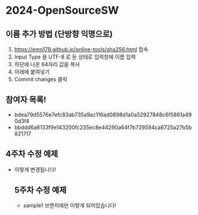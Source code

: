 # 2024-OpenSourceSW

## 이름 추가 방법 (단방향 익명으로) 
1. https://emn178.github.io/online-tools/sha256.html 접속
2. Input Type 을 UTF-8 로 둔 상태로 입력창에 이름 입력
3. 하단에 나온 64자리 값을 복사
4. 아래에 붙여넣기
5. Commit changes 클릭

## 참여자 목록!
- bdea79d5576e7efc83ab735a9ac116ad0898d1a0a52927848c6f5861a490d3f4
- bbddd6a6133f9e143200fc235ec8e44290a64f7b729594ca6725a27b5b821717
## 4주차 수정 예제
- 이렇게 변경됩니다!

  ## 5주차 수정 예제
  - sample1 브랜치에만 이렇게 되어있습니다!
